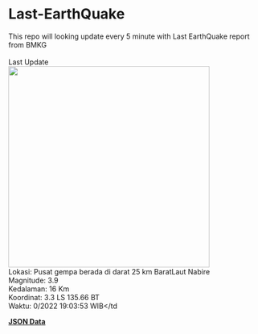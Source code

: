 # Last-EarthQuake
This repo will looking update every 5 minute with Last EarthQuake report from BMKG
<br>
<br>
Last Update
<br>
<img src="https://ews.bmkg.go.id/TEWS/data/20221022190353.mmi.jpg" width="400"/>
<br>
Lokasi: Pusat gempa berada di darat 25 km BaratLaut Nabire <br>
Magnitude: 3.9 <br>
Kedalaman: 16 Km <br>
Koordinat: 3.3 LS 135.66 BT <br>
Waktu: 0/2022 19:03:53 WIB</td <br>

<a href="./data/data.json">**JSON Data**</a>
